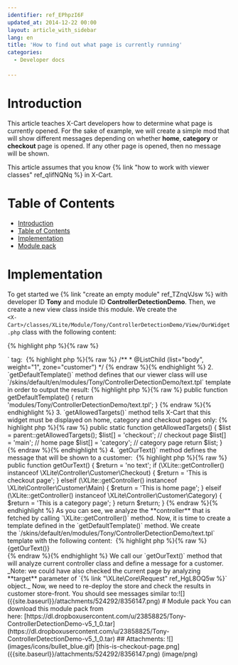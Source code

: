 ```yaml
---
identifier: ref_EPhpzI6F
updated_at: 2014-12-22 00:00
layout: article_with_sidebar
lang: en
title: 'How to find out what page is currently running'
categories:
  - Developer docs

---
```



# Introduction

This article teaches X-Cart developers how to determine what page is currently opened. For the sake of example, we will create a simple mod that will show different messages depending on whether **home**, **category** or **checkout** page is opened. If any other page is opened, then no message will be shown.

This article assumes that you know {% link "how to work with viewer classes" ref_qIifNQNq %} in X-Cart.

# Table of Contents

*   [Introduction](#introduction)
*   [Table of Contents](#table-of-contents)
*   [Implementation](#implementation)
*   [Module pack](#module-pack)

# Implementation

To get started we {% link "create an empty module" ref_TZnqVJsw %} with developer ID **Tony** and module ID **ControllerDetectionDemo**. Then, we create a new view class inside this module. We create the  
`<X-Cart>/classes/XLite/Module/Tony/ControllerDetectionDemo/View/OurWidget.php` class with the following content:

{% highlight php %}{% raw %}
<?php

namespace XLite\Module\Tony\ControllerDetectionDemo\View;

/**
 * @ListChild (list="body", weight="1", zone="customer")
 */

class OurWidget extends \XLite\View\AView
{
	public function getDefaultTemplate() 
	{
		return 'modules/Tony/ControllerDetectionDemo/text.tpl';
	}

	public static function getAllowedTargets() 
	{
		$list = parent::getAllowedTargets();

		$list[] = 'checkout'; // checkout page
		$list[] = 'main'; // home page
		$list[] = 'category'; // category page

		return $list;
	}

	public function getOurText()
	{
		$return = 'no text';

		if (\XLite::getController() instanceof \XLite\Controller\Customer\Checkout) {
			$return = 'This is checkout page';
		} elseif (\XLite::getController() instanceof \XLite\Controller\Customer\Main) {
			$return = 'This is home page';
		} elseif (\XLite::getController() instanceof \XLite\Controller\Customer\Category) {
			$return = 'This is a category page';
		}

		return $return;
	}
}
{% endraw %}{% endhighlight %}

Let us have a closer look at this class implementation:

1.  `@ListChild` directive says that our widget will be displayed right after `</head>` tag: 

    {% highlight php %}{% raw %}
    /**
     * @ListChild (list="body", weight="1", zone="customer")
     */
    {% endraw %}{% endhighlight %}
2.  `getDefaultTemplate()` method defines that our viewer class will use `<X-Cart>/skins/default/en/modules/Tony/ControllerDetectionDemo/text.tpl` template in order to output the result:

    {% highlight php %}{% raw %}
    	public function getDefaultTemplate() 
    	{
    		return 'modules/Tony/ControllerDetectionDemo/text.tpl';
    	}
    {% endraw %}{% endhighlight %}
3.  `getAllowedTargets()` method tells X-Cart that this widget must be displayed on home, category and checkout pages only:

    {% highlight php %}{% raw %}
    	public static function getAllowedTargets() 
    	{
    		$list = parent::getAllowedTargets();

    		$list[] = 'checkout'; // checkout page
    		$list[] = 'main'; // home page
    		$list[] = 'category'; // category page

    		return $list;
    	}
    {% endraw %}{% endhighlight %}
4.  `getOurText()` method defines the message that will be shown to a customer: 

    {% highlight php %}{% raw %}
    	public function getOurText()
    	{
    		$return = 'no text';

    		if (\XLite::getController() instanceof \XLite\Controller\Customer\Checkout) {
    			$return = 'This is checkout page';
    		} elseif (\XLite::getController() instanceof \XLite\Controller\Customer\Main) {
    			$return = 'This is home page';
    		} elseif (\XLite::getController() instanceof \XLite\Controller\Customer\Category) {
    			$return = 'This is a category page';
    		}

    		return $return;
    	}
    {% endraw %}{% endhighlight %}

    As you can see, we analyze the **controller** that is fetched by calling `\XLite::getController()` method.

Now, it is time to create a template defined in the `getDefaultTemplate()` method. We create the `<X-Cart>/skins/default/en/modules/Tony/ControllerDetectionDemo/text.tpl` template with the following content: 

{% highlight php %}{% raw %}
<div>{getOurText()}</div>

{% endraw %}{% endhighlight %}

We call our `getOurText()` method that will analyze current controller class and define a message for a customer.

_Note: we could have also checked the current page by analyzing **target** parameter of `{% link "\XLite\Core\Request" ref_HgL8OQ5w %}` object._

Now, we need to re-deploy the store and check the results in customer store-front. You should see messages similar to:![]({{site.baseurl}}/attachments/524292/8356147.png)

# Module pack

You can download this module pack from here: [https://dl.dropboxusercontent.com/u/23858825/Tony-ControllerDetectionDemo-v5_1_0.tar](https://dl.dropboxusercontent.com/u/23858825/Tony-ControllerDetectionDemo-v5_1_0.tar)

## Attachments:

![](images/icons/bullet_blue.gif) [this-is-checkout-page.png]({{site.baseurl}}/attachments/524292/8356147.png) (image/png)